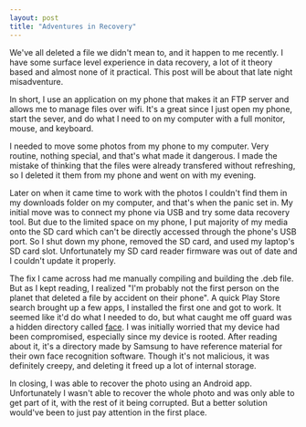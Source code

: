 ```yaml
---
layout: post
title: "Adventures in Recovery"
---
```


We've all deleted a file we didn't mean to, and it happen to me recently. I have some surface level experience in data recovery, a lot of it theory based and almost none of it practical. This post will be about that late night misadventure.

In short, I use an application on my phone that makes it an FTP server and allows me to manage files over wifi. It's a great since I just open my phone, start the sever, and do what I need to on my computer with a full monitor, mouse, and keyboard.

I needed to move some photos from my phone to my computer. Very routine, nothing special, and that's what made it dangerous. I made the mistake of thinking that the files were already transfered without refreshing, so I deleted it them from my phone and went on with my evening.

Later on when it came time to work with the photos I couldn't find them in my downloads folder on my computer, and that's when the panic set in. My initial move was to connect my phone via USB and try some data recovery tool. But due to the limited space on my phone, I put majority of my media onto the SD card which can't be directly accessed through the phone's USB port. So I shut down my phone, removed the SD card, and used my laptop's SD card slot. Unfortunately my SD card reader firmware was out of date and I couldn't update it properly.

The fix I came across had me manually compiling and building the .deb file. But as I kept reading, I realized "I'm probably not the first person on the planet that deleted a file by accident on their phone". A quick Play Store search brought up a few apps, I installed the first one and got to work. It seemed like it'd do what I needed to do, but what caught me off guard was a hidden directory called [face](https://www.reddit.com/r/Android/comments/2jm9j7/i_found_a_hidden_folder_called_face_on_my_phone/). I was initially worried that my device had been compromised, especially since my device is rooted. After reading about it, it's a directory made by Samsung to have reference material for their own face recognition software. Though it's not malicious, it was definitely creepy, and deleting it freed up a lot of internal storage.

In closing, I was able to recover the photo using an Android app. Unfortunately I wasn't able to recover the whole photo and was only able to get part of it, with the rest of it being corrupted. But a better solution would've been to just pay attention in the first place.